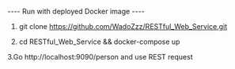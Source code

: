 ---- Run with deployed Docker image ----
1. git clone https://github.com/WadoZzz/RESTful_Web_Service.git

2. cd RESTful_Web_Service && docker-compose up

3.Go http://localhost:9090/person and use REST request

